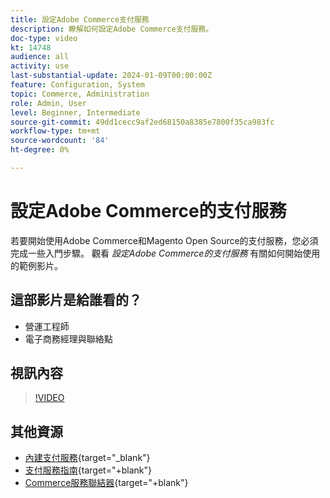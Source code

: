 ```yaml
---
title: 設定Adobe Commerce支付服務
description: 瞭解如何設定Adobe Commerce支付服務。
doc-type: video
kt: 14748
audience: all
activity: use
last-substantial-update: 2024-01-09T00:00:00Z
feature: Configuration, System
topic: Commerce, Administration
role: Admin, User
level: Beginner, Intermediate
source-git-commit: 49dd1cecc9af2ed68150a8385e7800f35ca983fc
workflow-type: tm+mt
source-wordcount: '84'
ht-degree: 0%

---
```


# 設定Adobe Commerce的支付服務

若要開始使用Adobe Commerce和Magento Open Source的支付服務，您必須完成一些入門步驟。 觀看 _設定Adobe Commerce的支付服務_ 有關如何開始使用的範例影片。

## 這部影片是給誰看的？

- 營運工程師
- 電子商務經理與聯絡點

## 視訊內容

>[!VIDEO](https://video.tv.adobe.com/v/3425957?learn=on)

## 其他資源

- [內建支付服務](https://experienceleague.adobe.com/docs/commerce-merchant-services/payment-services/get-started/onboard.html){target="_blank"}
- [支付服務指南](https://experienceleague.adobe.com/docs/commerce-merchant-services/payment-services/guide-overview.html){target="+blank"}
- [Commerce服務聯結器](https://experienceleague.adobe.com/docs/commerce-merchant-services/user-guides/integration-services/saas.html){target="+blank"}
